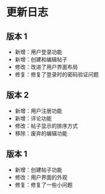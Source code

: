 # 更新日志

## 版本 1
- 新增：用户登录功能
- 新增：创建和编辑帖子
- 修改：改进了用户界面布局
- 修复：修复了登录时的密码验证问题

## 版本 2
- 新增：用户注册功能
- 新增：评论功能
- 修改：帖子显示的排序方式
- 移除：废弃的编辑功能

## 版本 1
- 新增：创建帖子功能
- 修改：用户界面的外观
- 修复：修复了一些小问题
